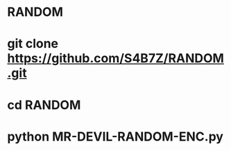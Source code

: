 # RANDOM
# git clone https://github.com/S4B7Z/RANDOM.git
# cd RANDOM
# python MR-DEVIL-RANDOM-ENC.py
